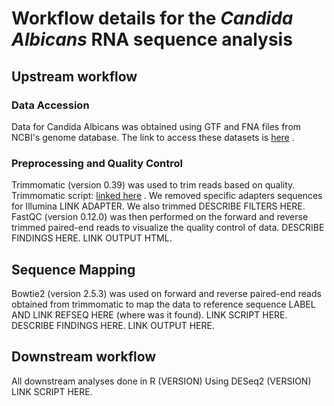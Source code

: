 # Workflow details for the _Candida Albicans_ RNA sequence analysis
## Upstream workflow
### Data Accession 
Data for Candida Albicans was obtained using GTF and FNA files from NCBI's genome database. The link to access these datasets is [here](https://www.ncbi.nlm.nih.gov/datasets/genome/GCF_000182965.3/) .
### Preprocessing and Quality Control
Trimmomatic (version 0.39) was used to trim reads based on quality. 
Trimmomatic script: [linked here](https://github.com/graceobrien2002/RNAseqProject/blob/main/scripts1/trimmomatic_run1) .
We removed specific adapters sequences for Illumina LINK ADAPTER. We also trimmed DESCRIBE FILTERS HERE.
FastQC (version 0.12.0) was then performed on the forward and reverse trimmed paired-end reads to visualize the quality control of data. DESCRIBE FINDINGS HERE. LINK OUTPUT HTML. 
## Sequence Mapping
Bowtie2 (version 2.5.3) was used on forward and reverse paired-end reads obtained from trimmomatic to map the data to reference sequence LABEL AND LINK REFSEQ HERE (where was it found). LINK SCRIPT HERE.
DESCRIBE FINDINGS HERE. LINK OUTPUT HERE.

## Downstream workflow
All downstream analyses done in R (VERSION)
Using DESeq2 (VERSION) LINK SCRIPT HERE.
